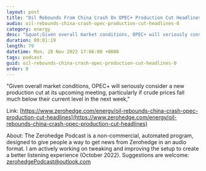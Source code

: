 ```yaml
---
layout: post
title: "Oil Rebounds From China Crash On OPEC+ Production Cut Headlines"
audio: oil-rebounds-china-crash-opec-production-cut-headlines-0
category: energy
desc: "&quot;Given overall market conditions, OPEC+ will seriously consider a new production cut at its upcoming meeting, particularly if crude prices fall much below their current level in the next week,&quot; "
duration: 00:01:19
length: 79
datetime: Mon, 28 Nov 2022 17:06:00 +0000
tags: podcast
guid: oil-rebounds-china-crash-opec-production-cut-headlines-0
order: 0
---
```

&quot;Given overall market conditions, OPEC+ will seriously consider a new production cut at its upcoming meeting, particularly if crude prices fall much below their current level in the next week,&quot; 

Link: [https://www.zerohedge.com/energy/oil-rebounds-china-crash-opec-production-cut-headlines](https://www.zerohedge.com/energy/oil-rebounds-china-crash-opec-production-cut-headlines)

About: The Zerohedge Podcast is a non-commercial, automated program, designed to give people a way to get news from Zerohedge in an audio format.  I am actively working on tweaking and improving the setup to create a better listening experience (October 2022).  Suggestions are welcome: [zerohedgePodcast@outlook.com](mailto:zerohedgePodcast@outlook.com)